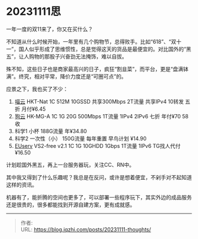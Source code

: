 # 20231111思


一年一度的双11来了，你又在买什么？

<!--more-->

不知道从什么时候开始，一年里有几个购物节，总得败手。比如“618”、“双十一”，国人似乎形成了思维惯性，总是觉得这天的货品是最便宜的。对比国外的“黑五”，让人购物的那股子兴奋劲无法掩饰，难以自拔。

殊不知，这些日子也是商家最高兴的日子，疯狂“割韭菜”，而平台，更是“盘满钵满”。终究，相对平常，降价力度还是“可圈可点”的。

应景之下，我也买了不少：

1. [喵云](https://miaomiao.moe/) HKT-Nat 1C 512M 10GSSD 共享300Mbps 2T流量 共享IPv4 10转发 五折 月付¥6.45
2. [狗云](https://dogyun.com/) HK-MG-A 1C 1G 20G 500Mbps 1T流量 1IPv4 2IPv6 七折 年付¥70 58收
3. 科学1 小杯 188G流量 年¥34.80
4. 科学2 一次性（小） 150G流量 每年重置 早鸟计划 ¥14.90
5. [EUserv](https://www.euserv.com/en/) VS2-free v2.1 1C 1G 10GHDD 1Gbps 1T流量 1IPv6 TG找人代付 ¥16.50

计划趁国外黑五，再上一台服务器玩，关注CC、RN中。

其中我又得到了什么乐趣呢？我总是在反问，或许是想着便宜，不剁手对不起知道这样的资讯。

机器有了，能折腾的空间也更多了，可以部署一些程序玩下，其实外边的成品服务还是很贵的，很多都能找到开源自建方案，更有成就感。


---

> 作者:   
> URL: https://blog.iqzhi.com/posts/20231111-thoughts/  

